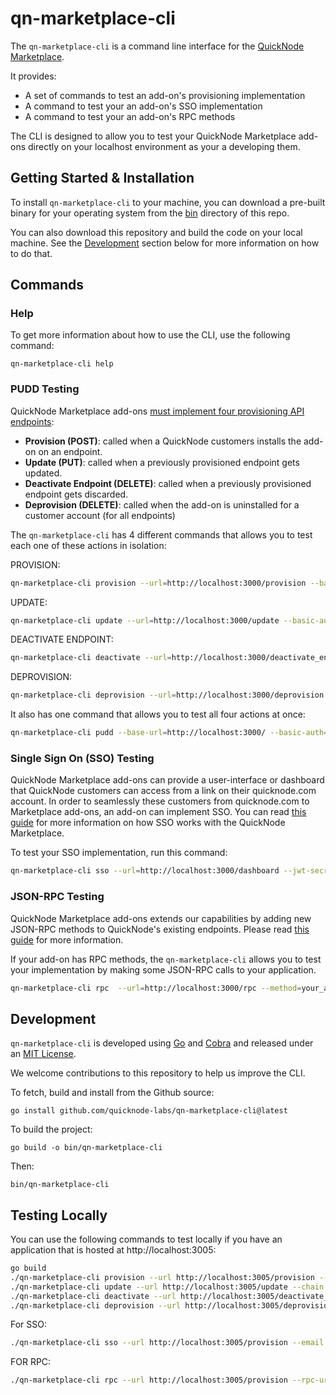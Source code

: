# qn-marketplace-cli

The `qn-marketplace-cli` is a command line interface for the [QuickNode Marketplace](https://www.quicknode.com/marketplace).

It provides:
* A set of commands to test an add-on's provisioning implementation
* A command to test your an add-on's SSO implementation
* A command to test your an add-on's RPC methods

The CLI is designed to allow you to test your QuickNode Marketplace add-ons directly on your localhost environment as your a developing them.

## Getting Started & Installation

To install `qn-marketplace-cli` to your machine, you can download a pre-built binary for your operating system from the [bin](./bin) directory of this repo.

You can also download this repository and build the code on your local machine. See the [Development](#development) section below for more information on how to do that.

## Commands

### Help

To get more information about how to use the CLI, use the following command:

```
qn-marketplace-cli help
```


### PUDD Testing

QuickNode Marketplace add-ons [must implement four provisioning API endpoints](https://www.quicknode.com/guides/quicknode-products/marketplace/how-provisioning-works-for-marketplace-partners/):
* __Provision (POST)__: called when a QuickNode customers installs the add-on on an endpoint.
* __Update (PUT)__: called when a previously provisioned endpoint gets updated.
* __Deactivate Endpoint (DELETE)__: called when a previously provisioned endpoint gets discarded.
* __Deprovision (DELETE)__: called when the add-on is uninstalled for a customer account (for all endpoints)


The `qn-marketplace-cli` has 4 different commands that allows you to test each one of these actions in isolation:

PROVISION:
```sh
qn-marketplace-cli provision --url=http://localhost:3000/provision --basic-auth=q24rqaergser --chain=ethereum --network=mainnet --plan=your-plan-slug --quicknode-id=abcdef --endpoint-id=foobar
```

UPDATE:
```sh
qn-marketplace-cli update --url=http://localhost:3000/update --basic-auth=q24rqaergser --chain=ethereum --network=mainnet --plan=your-plan-slug --quicknode-id=abcdef --endpoint-id=foobar
```

DEACTIVATE ENDPOINT:
```sh
qn-marketplace-cli deactivate --url=http://localhost:3000/deactivate_endpoint --basic-auth=q24rqaergser --endpoint-id=foobar
```

DEPROVISION:
```sh
qn-marketplace-cli deprovision --url=http://localhost:3000/deprovision --basic-auth=q24rqaergser --quicknode-id=abcdef
```

It also has one command that allows you to test all four actions at once:

```sh
qn-marketplace-cli pudd --base-url=http://localhost:3000/ --basic-auth=q24rqaergser --chain=ethereum --network=mainnet --plan=your-plan-slug
```


### Single Sign On (SSO) Testing

QuickNode Marketplace add-ons can provide a user-interface or dashboard that QuickNode customers can access from a link on their quicknode.com account. In order to seamlessly these customers from quicknode.com to Marketplace add-ons, an add-on can implement SSO. You can read [this guide](https://www.quicknode.com/guides/quicknode-products/marketplace/how-sso-works-for-marketplace-partners/) for more information on how SSO works with the QuickNode Marketplace.

To test your SSO implementation, run this command:

```sh
qn-marketplace-cli sso --url=http://localhost:3000/dashboard --jwt-secret=your-secret
```


### JSON-RPC Testing

QuickNode Marketplace add-ons extends our capabilities by adding new JSON-RPC methods to QuickNode's existing endpoints.
Please read [this guide](https://www.quicknode.com/guides/quicknode-products/marketplace/how-to-create-an-rpc-add-on-for-marketplace/) for more information.

If your add-on has RPC methods, the `qn-marketplace-cli` allows you to test your implementation by making some JSON-RPC calls to your application.

```sh
qn-marketplace-cli rpc  --url=http://localhost:3000/rpc --method=your_addOnMethod --rpc-params='[9, "f"]' --chain=solana --network=mainnet
```

## Development

`qn-marketplace-cli` is developed using [Go](https://go.dev/) and [Cobra](https://github.com/spf13/cobra) and released under an [MIT License](./LICENSE.txt).

We welcome contributions to this repository to help us improve the CLI.

To fetch, build and install from the Github source:

```
go install github.com/quicknode-labs/qn-marketplace-cli@latest
```

To build the project:

```
go build -o bin/qn-marketplace-cli
```

Then:

```
bin/qn-marketplace-cli
```


## Testing Locally

You can use the following commands to test locally if you have an application that is hosted at http://localhost:3005:

```sh
go build
./qn-marketplace-cli provision --url http://localhost:3005/provision --chain ethereum --network mainnet --plan test --quicknode-id foobar --endpoint-id bazbaz
./qn-marketplace-cli update --url http://localhost:3005/update --chain ethereum --network mainnet --plan test --quicknode-id foobar --endpoint-id bazbaz
./qn-marketplace-cli deactivate --url http://localhost:3005/deactivate_endpoint  --quicknode-id foobar --endpoint-id bazbaz --chain ethereum --network mainnet
./qn-marketplace-cli deprovision --url http://localhost:3005/deprovision  --quicknode-id foobar --endpoint-id bazbaz --chain ethereum --network mainnet
 ```

 For SSO:

 ```sh
 ./qn-marketplace-cli sso --url http://localhost:3005/provision --email luc@example.com --name Luc --org QN --jwt-secret jwt-secret
 ```

 FOR RPC:

  ```sh
 ./qn-marketplace-cli rpc --url http://localhost:3005/provision --rpc-url http://localhost:3005/rpc --rpc-method qn_fetchStuff --rpc-params "[\"abc\",123,\"zoo\"]"
 ```